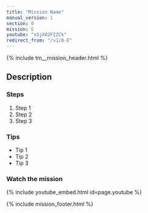 ```yaml
---
title: "Mission Name"
manual_version: 1
section: 8
mission: E
youtube: "vSjX02FIZCk"
redirect_from: "/v1/8-E"
---
```


{% include tm__mission_header.html %}

## Description

### Steps

1. Step 1
2. Step 2
3. Step 3

### Tips

* Tip 1
* Tip 2
* Tip 3

### Watch the mission

{% include youtube_embed.html id=page.youtube %}

{% include mission_footer.html %}